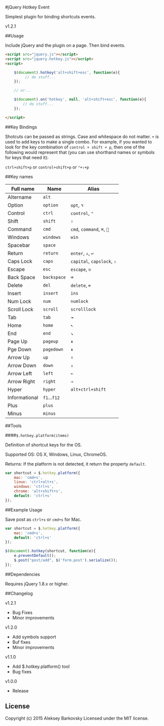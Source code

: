 #jQuery Hotkey Event

Simplest plugin for binding shortcuts events.

v1.2.1


##Usage

Include jQuery and the plugin on a page. Then bind events.

```html
<script src="jquery.js"></script>
<script src="jquery.hotkey.js"></script>
<script>

	$(document).hotkey('alt+shift+esc', function(e){
	     // do stuff...
	});

	// or...

	$(document).on('hotkey', null, 'alt+shift+esc', function(e){
	    // do stuff...
	});

</script>
```


##Key Bindings

Shotcuts can be passed as strings. Case and whitespace do not matter. `+` is used to add keys to make a single combo.
For example, if you wanted to look for the key combination of `control + shift + p`, then one of the following would
represent that (you can use shorthand names or symbols for keys that need it):

`ctrl+shift+p` or `control+shift+p` or `⌃+⇧+p`


##Key names

Full name | Name | Alias
----|---------|------------
Altername | `alt` | 
Option | `option` | `opt`, `⌥`
Control | `ctrl` | `control`, `⌃`
Shift | `shift` | `⇧`
Command | `cmd` | `cmd`, `command`, `⌘`, ``
Windows | `windows` | `win`
Spacebar | `space` | 
Return | `return` | `enter`, `⌅`, `↩`
Caps Lock | `caps` | `capital`, `capslock`, `⇪` 
Escape | `esc` | `escape`, `⎋` 
Back Space | `backspace` | `⌫` 
Delete | `del` | `delete`, `⌦`
Insert | `insert` | `ins`
Num Lock | `num` | `numlock`
Scroll Lock | `scroll` | `scrolllock`
Tab | `tab` | `⇥` 
Home | `home` | `↖` 
End | `end` | `↘` 
Page Up | `pageup` | `⇞` 
Pge Down | `pagedown` | `⇟` 
Arrow Up | `up` | `↑` 
Arrow Down | `down` | `↓` 
Arrow Left | `left` | `←` 
Arrow Right | `right` | `→` 
Hyper | `hyper` | `alt+ctrl+shift`
Informational | `f1`...`f12`
Plus | `plus` | 
Minus | `minus` | 


##Tools

####`$.hotkey.platform(items)`

Definition of shortcut keys for the OS.

Supported OS: OS X, Windows, Linux, ChromeOS.

Returns: If the platform is not detected, it return the property `default`. 

```js
var shortcut = $.hotkey.platform({
	mac: 'cmd+s',
	linux: 'ctrl+alt+s',
	windows: 'ctrl+s',
	chrome: 'alt+shift+s',
	default: 'ctrl+s'
});
```


##Example Usage

Save post as ```ctrl+s``` or ```cmd+s``` for Mac.

```js
var shortcut = $.hotkey.platform({
	mac: 'cmd+s',
	default: 'ctrl+s'
});

$(document).hotkey(shortcut, function(e){
	e.preventDefault();
	$.post("post/add", $('form.post').serialize());
});
```


##Dependencies

Requires jQuery 1.8.x or higher.


##Changelog

v1.2.1
* Bug Fixes
* Minor improvements

v1.2.0
* Add symbols support
* Buf fixes
* Minor improvements

v1.1.0
* Add $.hotkey.platform() tool
* Bug fixes

v1.0.0
* Release

## License

Copyright (c) 2015 Aleksey Barkovsky
Licensed under the MIT license.